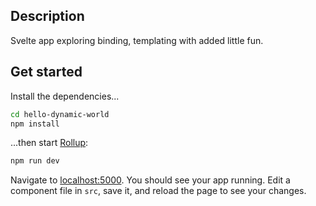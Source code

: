 ## Description
Svelte app exploring binding, templating with added little fun.

## Get started

Install the dependencies...

```bash
cd hello-dynamic-world
npm install
```

...then start [Rollup](https://rollupjs.org):

```bash
npm run dev
```

Navigate to [localhost:5000](http://localhost:5000). You should see your app running. Edit a component file in `src`, save it, and reload the page to see your changes.